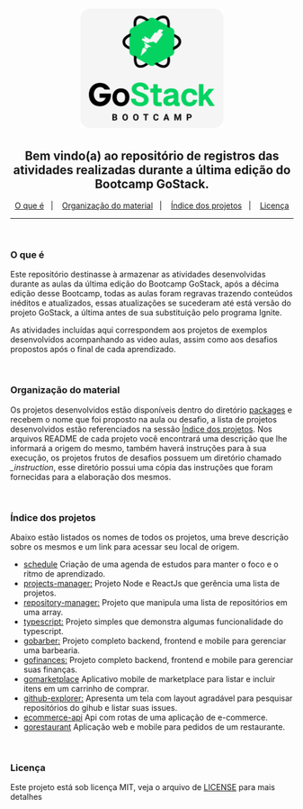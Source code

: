 <h1 align="center">
    <img alt="GoStack" src=".github/bootcamp-header.png" />
</h1>

<h2 align="center">
  Bem vindo(a) ao repositório de registros das atividades realizadas durante a última edição do Bootcamp GoStack.
</h2>

<p align="center">
  <a href="#o-que-é">O que é</a>&nbsp;&nbsp;&nbsp;|&nbsp;&nbsp;&nbsp;
  <a href="#organização-do-material">Organização do material</a>&nbsp;&nbsp;&nbsp;|&nbsp;&nbsp;&nbsp;
  <a href="#índice-dos-projetos">Índice dos projetos</a>&nbsp;&nbsp;&nbsp;|&nbsp;&nbsp;&nbsp;
  <a href="#licença">Licença</a>
</p>

---
<br />

### O que é
Este repositório destinasse à armazenar as atividades desenvolvidas durante as aulas da última edição do Bootcamp GoStack, após a décima edição desse Bootcamp, todas as aulas foram regravas trazendo conteúdos inéditos e atualizados, essas atualizações se sucederam até está versão do projeto GoStack, a última antes de sua substituição pelo programa Ignite.

As atividades incluídas aqui correspondem aos projetos de exemplos desenvolvidos acompanhando as video aulas, assim como aos desafios propostos após o final de cada aprendizado.

<br />

### Organização do material
Os projetos desenvolvidos estão disponíveis dentro do diretório [packages](./packages) e recebem o nome que foi proposto na aula ou desafio, a lista de projetos desenvolvidos estão referenciados na sessão [Índice dos projetos](#Índice-dos-projetos).
Nos arquivos README de cada projeto você encontrará uma descrição que lhe informará a origem do mesmo, também haverá instruções para à sua execução, os projetos frutos de desafios possuem um diretório chamado *_instruction*, esse diretório possui uma cópia das instruções que foram fornecidas para a elaboração dos mesmos.

<br />

### Índice dos projetos
Abaixo estão listados os nomes de todos os projetos, uma breve descrição sobre os mesmos e um link para acessar seu local de origem.

* [schedule](./packages/schedule/README.md) Criação de uma agenda de estudos para manter o foco e o ritmo de aprendizado.
* [projects-manager:](./packages/projects-manager/README.md) Projeto Node e ReactJs que gerência uma lista de projetos.
* [repository-manager:](./packages/repository-manager/README.md) Projeto que manipula uma lista de repositórios em uma array.
* [typescript:](./packages/typescript/README.md) Projeto simples que demonstra algumas funcionalidade do typescript.
* [gobarber:](./packages/gobarber/README.md) Projeto completo backend, frontend e mobile para gerenciar uma barbearia.
* [gofinances:](./packages/gofinances/README.md) Projeto completo backend, frontend e mobile para gerenciar suas finanças.
* [gomarketplace](./packages/gomarketplace/README.md) Aplicativo mobile de marketplace para listar e incluir itens em um carrinho de comprar.
* [github-explorer:](./packages/github-explorer/README.md) Apresenta um tela com layout agradável para pesquisar repositórios do gihub e listar suas issues.
* [ecommerce-api](./packages/ecommerce-api/README.md) Api com rotas de uma aplicação de e-commerce.
* [gorestaurant](./packages/gorestaurant/README.md) Aplicação web e mobile para pedidos de um restaurante.

<br />

### Licença
Este projeto está sob licença MIT, veja o arquivo de [LICENSE](./LICENSE) para mais detalhes
